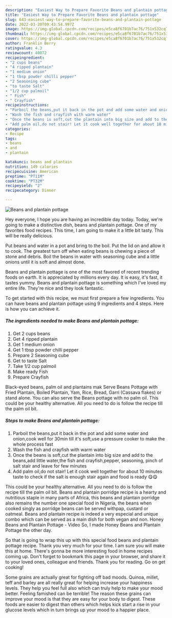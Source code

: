 ```yaml
---
description: "Easiest Way to Prepare Favorite Beans and plantain pottage"
title: "Easiest Way to Prepare Favorite Beans and plantain pottage"
slug: 643-easiest-way-to-prepare-favorite-beans-and-plantain-pottage
date: 2022-03-20T09:43:54.997Z
image: https://img-global.cpcdn.com/recipes/e5ca8f6701b7ac76/751x532cq70/beans-and-plantain-pottage-recipe-main-photo.jpg
thumbnail: https://img-global.cpcdn.com/recipes/e5ca8f6701b7ac76/751x532cq70/beans-and-plantain-pottage-recipe-main-photo.jpg
cover: https://img-global.cpcdn.com/recipes/e5ca8f6701b7ac76/751x532cq70/beans-and-plantain-pottage-recipe-main-photo.jpg
author: Franklin Berry
ratingvalue: 4.3
reviewcount: 40072
recipeingredient:
- "2 cups beans"
- "4 ripped plantain"
- "1 medium onion"
- "1 tbsp powder chilli pepper"
- "2 Seasoning cube"
- "to taste Salt"
- "1/2 cup palmoil"
- " Fish"
- " Crayfish"
recipeinstructions:
- "Parboil the beans,put it back in the pot and add some water and onion,cook well for 30min till it&#39;s soft,use a pressure cooker to make the whole process fast"
- "Wash the fish and crayfish with warm water"
- "Once the beans is soft,cut the plantain into big size and add to the beans,add little water,the fish and crayfish,pepper, seasoning, pinch of salt stair and leave for few minutes"
- "Add palm oil,do not stair! Let it cook well together for about 10 minutes taste to check if the salt is enough stair again and food is ready 😋😋"
categories:
- Recipe
tags:
- beans
- and
- plantain

katakunci: beans and plantain 
nutrition: 149 calories
recipecuisine: American
preptime: "PT11M"
cooktime: "PT32M"
recipeyield: "2"
recipecategory: Dinner

---
```



![Beans and plantain pottage](https://img-global.cpcdn.com/recipes/e5ca8f6701b7ac76/751x532cq70/beans-and-plantain-pottage-recipe-main-photo.jpg)

Hey everyone, I hope you are having an incredible day today. Today, we're going to make a distinctive dish, beans and plantain pottage. One of my favorites food recipes. This time, I am going to make it a little bit tasty. This will be really delicious.

Put beans and water in a pot and bring to the boil. Put the lid on and allow it to cook. The greatest turn off when eating beans is chewing a piece of stone and debris. Boil the beans in water with seasoning cube and a little onions until it is soft and almost done.

Beans and plantain pottage is one of the most favored of recent trending foods on earth. It is appreciated by millions every day. It is easy, it's fast, it tastes yummy. Beans and plantain pottage is something which I've loved my entire life. They're nice and they look fantastic.


To get started with this recipe, we must first prepare a few ingredients. You can have beans and plantain pottage using 9 ingredients and 4 steps. Here is how you can achieve it.

<!--inarticleads1-->

##### The ingredients needed to make Beans and plantain pottage:

1. Get 2 cups beans
1. Get 4 ripped plantain
1. Get 1 medium onion
1. Get 1 tbsp powder chilli pepper
1. Prepare 2 Seasoning cube
1. Get to taste Salt
1. Take 1/2 cup palmoil
1. Make ready  Fish
1. Prepare  Crayfish


Black-eyed beans, palm oil and plantains mak Serve Beans Pottage with Fried Plantain, Boiled Plantain, Yam, Rice, Bread, Garri (Cassava flakes) or stand alone. You can also serve the Beans pottage with no palm oil. This could be your healthy alternative. All you need to do is follow the recipe till the palm oil bit. 

<!--inarticleads2-->

##### Steps to make Beans and plantain pottage:

1. Parboil the beans,put it back in the pot and add some water and onion,cook well for 30min till it&#39;s soft,use a pressure cooker to make the whole process fast
1. Wash the fish and crayfish with warm water
1. Once the beans is soft,cut the plantain into big size and add to the beans,add little water,the fish and crayfish,pepper, seasoning, pinch of salt stair and leave for few minutes
1. Add palm oil,do not stair! Let it cook well together for about 10 minutes taste to check if the salt is enough stair again and food is ready 😋😋


This could be your healthy alternative. All you need to do is follow the recipe till the palm oil bit. Beans and plantain porridge recipe is a hearty and nutritious staple in many parts of Africa, this beans and plantain porridge also remains the number one special food in Nigeria, the beans when cooked singly as porridge beans can be served withpap, custard or oatmeal. Beans and plantain recipe is indeed a very especial and unique combo which can be served as a main dish for both vegan and non. Honey Beans and Plantain Pottage - Video So, I made Honey Beans and Plantain Pottage the other day. 

So that is going to wrap this up with this special food beans and plantain pottage recipe. Thank you very much for your time. I am sure you will make this at home. There's gonna be more interesting food in home recipes coming up. Don't forget to bookmark this page in your browser, and share it to your loved ones, colleague and friends. Thank you for reading. Go on get cooking!

Some grains are actually great for fighting off bad moods. Quinoa, millet, teff and barley are all really great for helping increase your happiness levels. They help you feel full also which can truly help to make your mood better. Feeling famished can be terrible! The reason these grains can improve your mood is that they are easy for your body to digest. These foods are easier to digest than others which helps kick start a rise in your glucose levels which in turn brings up your mood to a happier place.
